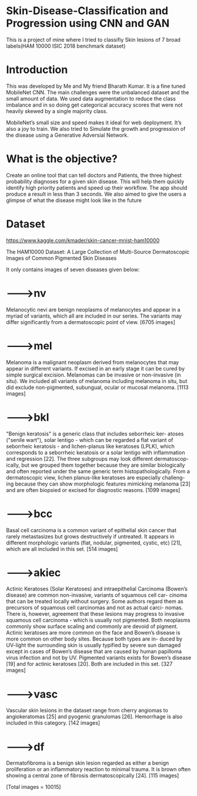 # Skin-Disease-Classification and Progression using CNN and GAN
This is a project of mine where I tried to classifiy Skin lesions of 7 broad labels(HAM 10000 ISIC 2018 benchmark dataset)

# Introduction

This was developed by Me and My friend Bharath Kumar. It is a fine tuned MobileNet CNN. The main challenges were the unbalanced dataset and the small amount of data. We used data augmentation to reduce the class imbalance and in so doing get categorical accuracy scores that were not heavily skewed by a single majority class.

MobileNet’s small size and speed makes it ideal for web deployment. It’s also a joy to train.
We also tried to Simulate the growth and progression of the disease using a Generative Adversial Network. 

# What is the objective?

Create an online tool that can tell doctors and Patients, the three highest probability diagnoses for a given skin disease. This will help them quickly identify high priority patients and speed up their workflow. The app should produce a result in less than 3 seconds. We also aimed to give the users a glimpse of what the disease might look like in the future

# Dataset 
https://www.kaggle.com/kmader/skin-cancer-mnist-ham10000

The HAM10000 Dataset: A Large Collection of Multi-Source Dermatoscopic Images of Common Pigmented Skin Diseases

It only contains images of seven diseases given below:

# --->nv
Melanocytic nevi are benign neoplasms of melanocytes and appear in a myriad of variants, which all are included in our series. The variants may differ significantly from a dermatoscopic point of view.
[6705 images]

# --->mel
Melanoma is a malignant neoplasm derived from melanocytes that may appear in different variants. If excised in an early stage it can be cured by simple surgical excision. Melanomas can be invasive or non-invasive (in situ). We included all variants of melanoma including melanoma in situ, but did exclude non-pigmented, subungual, ocular or mucosal melanoma.
[1113 images]

# --->bkl
"Benign keratosis" is a generic class that includes seborrheic ker- atoses ("senile wart"), solar lentigo - which can be regarded a flat variant of seborrheic keratosis - and lichen-planus like keratoses (LPLK), which corresponds to a seborrheic keratosis or a solar lentigo with inflammation and regression [22]. The three subgroups may look different dermatoscop- ically, but we grouped them together because they are similar biologically and often reported under the same generic term histopathologically. From a dermatoscopic view, lichen planus-like keratoses are especially challeng- ing because they can show morphologic features mimicking melanoma [23] and are often biopsied or excised for diagnostic reasons.
[1099 images]

# --->bcc
Basal cell carcinoma is a common variant of epithelial skin cancer that rarely metastasizes but grows destructively if untreated. It appears in different morphologic variants (flat, nodular, pigmented, cystic, etc) [21], which are all included in this set.
[514 images]

# --->akiec
Actinic Keratoses (Solar Keratoses) and intraepithelial Carcinoma (Bowen’s disease) are common non-invasive, variants of squamous cell car- cinoma that can be treated locally without surgery. Some authors regard them as precursors of squamous cell carcinomas and not as actual carci- nomas. There is, however, agreement that these lesions may progress to invasive squamous cell carcinoma - which is usually not pigmented. Both neoplasms commonly show surface scaling and commonly are devoid of pigment. Actinic keratoses are more common on the face and Bowen’s disease is more common on other body sites. Because both types are in- duced by UV-light the surrounding skin is usually typified by severe sun damaged except in cases of Bowen’s disease that are caused by human papilloma virus infection and not by UV. Pigmented variants exists for Bowen’s disease [19] and for actinic keratoses [20]. Both are included in this set.
[327 images]

# --->vasc
Vascular skin lesions in the dataset range from cherry angiomas to angiokeratomas [25] and pyogenic granulomas [26]. Hemorrhage is also included in this category.
[142 images]

# --->df
Dermatofibroma is a benign skin lesion regarded as either a benign proliferation or an inflammatory reaction to minimal trauma. It is brown often showing a central zone of fibrosis dermatoscopically [24].
[115 images]


[Total images = 10015]



